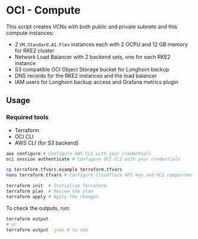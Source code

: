 # OCI - Compute

This script creates VCNs with both public and private subnets and this compute instances:

- 2 `VM.Standard.A1.Flex` instances each with 2 OCPU and 12 GB memory for RKE2 cluster
- Network Load Balancer with 2 backend sets, one for each RKE2 instance
- S3 compatible OCI Object Storage bucket for Longhorn backup
- DNS records for the RKE2 instances and the load balancer
- IAM users for Longhorn backup access and Grafana metrics plugin

## Usage

### Required tools

- Terraform
- OCI CLI
- AWS CLI (for S3 backend)

```bash
aws configure # Configure AWS CLI with your credentials
oci session authenticate # Configure OCI CLI with your credentials

cp terraform.tfvars.example terraform.tfvars
nano terraform.tfvars # Configure Cloudflare API key and OCI compartment

terraform init  # Initialize Terraform
terraform plan  # Review the plan
terraform apply # Apply the changes
```

To check the outputs, run:

```bash
terraform output
# or
terraform output -json # to see
```
